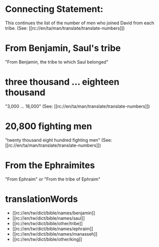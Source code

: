 # Connecting Statement:

This continues the list of the number of men who joined David from each tribe. (See: [[rc://en/ta/man/translate/translate-numbers]])

# From Benjamin, Saul's tribe

"From Benjamin, the tribe to which Saul belonged"

# three thousand ... eighteen thousand

"3,000 ... 18,000" (See: [[rc://en/ta/man/translate/translate-numbers]])

# 20,800 fighting men

"twenty thousand eight hundred fighting men" (See: [[rc://en/ta/man/translate/translate-numbers]])

# From the Ephraimites

"From Ephraim" or "From the tribe of Ephraim"

# translationWords

* [[rc://en/tw/dict/bible/names/benjamin]]
* [[rc://en/tw/dict/bible/names/saul]]
* [[rc://en/tw/dict/bible/other/tribe]]
* [[rc://en/tw/dict/bible/names/ephraim]]
* [[rc://en/tw/dict/bible/names/manasseh]]
* [[rc://en/tw/dict/bible/other/king]]